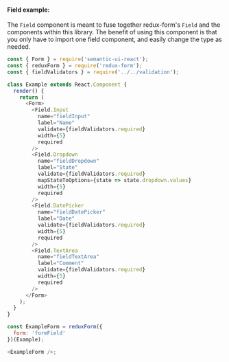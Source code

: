 #### Field example:
The `Field` component is meant to fuse together redux-form's `Field` and the components within this library.
The benefit of using this component is that you only have to import one field component, and easily change the type as needed.  
  
```js
const { Form } = require('semantic-ui-react');
const { reduxForm } = require('redux-form');
const { fieldValidators } = require('../../validation');

class Example extends React.Component {
  render() {
    return (
      <Form>
        <Field.Input
          name="fieldInput"
          label="Name"
          validate={fieldValidators.required}
          width={5}
          required
        />
        <Field.Dropdown
          name="fieldDropdown"
          label="State"
          validate={fieldValidators.required}
          mapStateToOptions={state => state.dropdown.values}
          width={5}
          required
        />
        <Field.DatePicker
          name="fieldDatePicker"
          label="Date"
          validate={fieldValidators.required}
          width={5}
          required
        />
        <Field.TextArea
          name="fieldTextArea"
          label="Comment"
          validate={fieldValidators.required}
          width={5}
          required
        />
      </Form>
    );
  }
}

const ExampleForm = reduxForm({
  form: 'formField'
})(Example);

<ExampleForm />;
```
